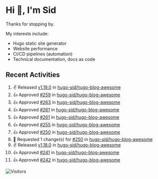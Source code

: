 # Hi 👋, I'm Sid

Thanks for stopping by. 

My interests include:
- Hugo static site generator
- Website performance
- CI/CD pipelines (automation)
- Technical documentation, docs as code


## Recent Activities

<!--RECENT_ACTIVITY:start-->
1. ✌️ Released [v1.19.0](https://github.com/hugo-sid/hugo-blog-awesome/releases/tag/v1.19.0) in [hugo-sid/hugo-blog-awesome](https://github.com/hugo-sid/hugo-blog-awesome)<br>
2. 👍 Approved [#259](https://github.com/hugo-sid/hugo-blog-awesome/pull/259#pullrequestreview-2504235217) in [hugo-sid/hugo-blog-awesome](https://github.com/hugo-sid/hugo-blog-awesome)<br>
3. 👍 Approved [#263](https://github.com/hugo-sid/hugo-blog-awesome/pull/263#pullrequestreview-2504227960) in [hugo-sid/hugo-blog-awesome](https://github.com/hugo-sid/hugo-blog-awesome)<br>
4. 👍 Approved [#261](https://github.com/hugo-sid/hugo-blog-awesome/pull/261#pullrequestreview-2504202392) in [hugo-sid/hugo-blog-awesome](https://github.com/hugo-sid/hugo-blog-awesome)<br>
5. 👍 Approved [#261](https://github.com/hugo-sid/hugo-blog-awesome/pull/261#pullrequestreview-2504202392) in [hugo-sid/hugo-blog-awesome](https://github.com/hugo-sid/hugo-blog-awesome)<br>
6. 👍 Approved [#255](https://github.com/hugo-sid/hugo-blog-awesome/pull/255#pullrequestreview-2425472402) in [hugo-sid/hugo-blog-awesome](https://github.com/hugo-sid/hugo-blog-awesome)<br>
7. 👍 Approved [#250](https://github.com/hugo-sid/hugo-blog-awesome/pull/250#pullrequestreview-2411203301) in [hugo-sid/hugo-blog-awesome](https://github.com/hugo-sid/hugo-blog-awesome)<br>
8. 🔴 Requested 1 change(s) for [#250](https://github.com/hugo-sid/hugo-blog-awesome/pull/250#pullrequestreview-2411186919) in [hugo-sid/hugo-blog-awesome](https://github.com/hugo-sid/hugo-blog-awesome)<br>
9. ✌️ Released [v1.18.0](https://github.com/hugo-sid/hugo-blog-awesome/releases/tag/v1.18.0) in [hugo-sid/hugo-blog-awesome](https://github.com/hugo-sid/hugo-blog-awesome)<br>
10. 👍 Approved [#241](https://github.com/hugo-sid/hugo-blog-awesome/pull/241#pullrequestreview-2398630201) in [hugo-sid/hugo-blog-awesome](https://github.com/hugo-sid/hugo-blog-awesome)<br>
11. 👍 Approved [#242](https://github.com/hugo-sid/hugo-blog-awesome/pull/242#pullrequestreview-2398622444) in [hugo-sid/hugo-blog-awesome](https://github.com/hugo-sid/hugo-blog-awesome)<br>
<!--RECENT_ACTIVITY:end-->

![Visitors](https://api.visitorbadge.io/api/visitors?path=https%3A%2F%2Fgithub.com%2Fhugo-sid%2Fhugo-sid&countColor=%2337d67a&style=flat&labelStyle=upper)
